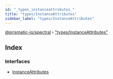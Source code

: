 ```yaml
---
id: "_types_instanceattributes_"
title: "types/InstanceAttributes"
sidebar_label: "types/InstanceAttributes"
---
```


[@prismatic-io/spectral](../index.md) › ["types/InstanceAttributes"](_types_instanceattributes_.md)

## Index

### Interfaces

* [InstanceAttributes](../interfaces/_types_instanceattributes_.instanceattributes.md)
